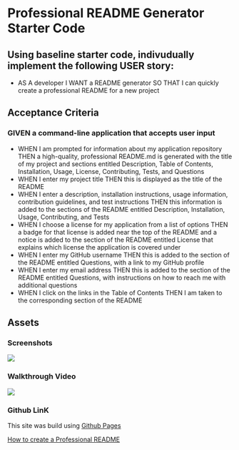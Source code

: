 # Professional README Generator Starter Code

## Using baseline starter code, indivudually implement the following USER story: 

* AS A developer I WANT a README generator 
SO THAT I can quickly create a professional README for a new project

## Acceptance Criteria

### GIVEN a command-line application that accepts user input

* WHEN I am prompted for information about my application repository
THEN a high-quality, professional README.md is generated with the title of my project and sections entitled Description, Table of Contents, Installation, Usage, License, Contributing, Tests, and Questions
* WHEN I enter my project title
THEN this is displayed as the title of the README
* WHEN I enter a description, installation instructions, usage information, contribution guidelines, and test instructions
THEN this information is added to the sections of the README entitled Description, Installation, Usage, Contributing, and Tests
* WHEN I choose a license for my application from a list of options
THEN a badge for that license is added near the top of the README and a notice is added to the section of the README entitled License that explains which license the application is covered under
* WHEN I enter my GitHub username
THEN this is added to the section of the README entitled Questions, with a link to my GitHub profile
* WHEN I enter my email address
THEN this is added to the section of the README entitled Questions, with instructions on how to reach me with additional questions
* WHEN I click on the links in the Table of Contents
THEN I am taken to the corresponding section of the README

## Assets

### Screenshots

<!-- Make sure to resize the pictures so they fit appropriately  -->
![](./assets/####)

### Walkthrough Video

![](./assets/####)

###

### Github LinK

<!-- Link -->

This site was build using [Github Pages]()

[How to create a Professional README](https://coding-boot-camp.github.io/full-stack/github/professional-readme-guide)
